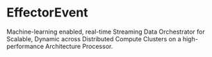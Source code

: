 # EffectorEvent
Machine-learning enabled, real-time Streaming Data Orchestrator for Scalable, Dynamic across Distributed Compute Clusters on a high-performance Architecture Processor.
